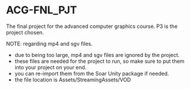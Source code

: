 # ACG-FNL_PJT
The final project for the advanced computer graphics course. P3 is the project chosen.

NOTE: regarding mp4 and sgv files.
- due to being too large, mp4 and sgv files are ignored by the project.
- these files are needed for the project to run, so make sure to put them into your project on your end.
- you can re-import them from the Soar Unity package if needed.
- the file location is Assets/StreamingAssets/VOD